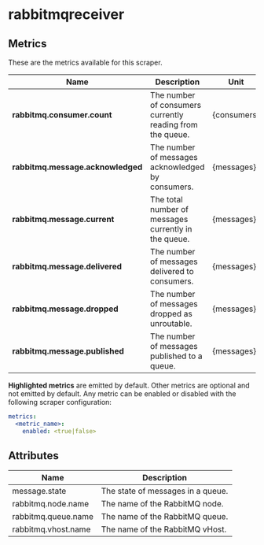 [comment]: <> (Code generated by mdatagen. DO NOT EDIT.)

# rabbitmqreceiver

## Metrics

These are the metrics available for this scraper.

| Name | Description | Unit | Type | Attributes |
| ---- | ----------- | ---- | ---- | ---------- |
| **rabbitmq.consumer.count** | The number of consumers currently reading from the queue. | {consumers} | Sum(Int) | <ul> </ul> |
| **rabbitmq.message.acknowledged** | The number of messages acknowledged by consumers. | {messages} | Sum(Int) | <ul> </ul> |
| **rabbitmq.message.current** | The total number of messages currently in the queue. | {messages} | Sum(Int) | <ul> <li>message.state</li> </ul> |
| **rabbitmq.message.delivered** | The number of messages delivered to consumers. | {messages} | Sum(Int) | <ul> </ul> |
| **rabbitmq.message.dropped** | The number of messages dropped as unroutable. | {messages} | Sum(Int) | <ul> </ul> |
| **rabbitmq.message.published** | The number of messages published to a queue. | {messages} | Sum(Int) | <ul> </ul> |

**Highlighted metrics** are emitted by default. Other metrics are optional and not emitted by default.
Any metric can be enabled or disabled with the following scraper configuration:

```yaml
metrics:
  <metric_name>:
    enabled: <true|false>
```

## Attributes

| Name | Description |
| ---- | ----------- |
| message.state | The state of messages in a queue. |
| rabbitmq.node.name | The name of the RabbitMQ node. |
| rabbitmq.queue.name | The name of the RabbitMQ queue. |
| rabbitmq.vhost.name | The name of the RabbitMQ vHost. |
